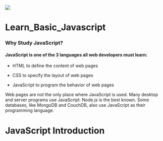 ![](https://seeklogo.com/images/J/javascript-logo-E967E87D74-seeklogo.com.png)
# Learn_Basic_Javascript

### Why Study JavaScript?

#### JavaScript is one of the 3 languages all web developers must learn:

   - HTML to define the content of web pages

   - CSS to specify the layout of web pages

   - JavaScript to program the behavior of web pages

Web pages are not the only place where JavaScript is used. Many desktop and server programs use JavaScript. Node.js is the best known. Some databases, like MongoDB and CouchDB, also use JavaScript as their programming language.

# JavaScript Introduction

